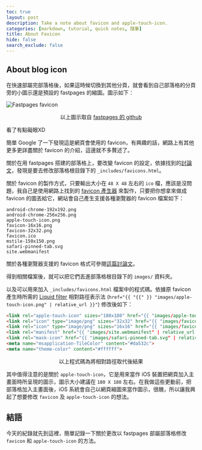 ```yaml
---
toc: true
layout: post
description: Take a note about favicon and apple-touch-icon.
categories: [markdown, tutorial, quick notes, 隨筆]
title: About Favicon
hide: false
search_exclude: false
---
```

## About blog icon
在快速部屬完部落格後，如果這時候切換到其他分頁，就會看到自己部落格的分頁旁的小圖示還是預設的 fastpages 的縮圖。圖示如下：

![Fastpages favicon](https://raw.githubusercontent.com/fastai/fastpages/master/images/favicon.ico)
<span class="italic" style="display:block; text-align:center; font-size:14px; margin-top:1em;">以上圖示取自 [fastpages 的 github](https://github.com/fastai/fastpages)</span>

看了有點礙眼XD

簡單 Google 了一下發現這是網頁會使用的 favicon，有興趣的話，網路上有其他更多更詳盡關於 favicon 的介紹，這邊就不多贅述了。

關於在用 fastpages 搭建的部落格上，要改變 favicon 的設定，依據找到的[討論文](https://forums.fast.ai/t/how-do-i-add-a-logo-next-to-the-fastpages-blog-name/69904/6)，發現是要去修改部落格根目錄下的 `_includes/favicons.html`。

關於 favicon 的製作方式，只要輸出大小在 `48 X 48` 左右的 `ico` 檔，應該是沒問題，我自己是使用網路上找到的 [favicon 產生器](https://realfavicongenerator.net/) 來製作，只要把你想拿來做成 favicon 的圖丟給它，網站會自己產生支援各種瀏覽器的 favicon 檔案如下：

```command-line
android-chrome-192x192.png
android-chrome-256x256.png
apple-touch-icon.png
favicon-16x16.png
favicon-32x32.png
favicon.ico
mstile-150x150.png
safari-pinned-tab.svg
site.webmanifest
```

關於各種瀏覽器支援的 favicon 格式可參閱[這篇討論文](https://stackoverflow.com/questions/48956465/favicon-standard-2021-svg-ico-png-and-dimensions)。

得到相關檔案後，就可以把它們丟進部落格根目錄下的 `images/` 資料夾。

以及可以用來加入 `_includes/favicons.html` 檔案中的程式碼。依據原 favicon 產生時所需的 [Liquid filter](https://jekyllrb.com/docs/liquid/filters/) 相對路徑表示法 (`href="{{ "{{" }} "images/apple-touch-icon.png" | relative_url }}"`) 修改後如下： <!-- Escape Liquid tag in Jekyll blog post -->
```html
<link rel="apple-touch-icon" sizes="180x180" href="{{ "images/apple-touch-icon.png" | relative_url }}">
<link rel="icon" type="image/png" sizes="32x32" href="{{ "images/favicon-32x32.png" | relative_url }}">
<link rel="icon" type="image/png" sizes="16x16" href="{{ "images/favicon-16x16.png" | relative_url }}">
<link rel="manifest" href="{{ "images/site.webmanifest" | relative_url }}">
<link rel="mask-icon" href="{{ "images/safari-pinned-tab.svg" | relative_url }}" color="#5bbad5">
<meta name="msapplication-TileColor" content="#da532c">
<meta name="theme-color" content="#ffffff">
```

<span class="italic" style="display:block; text-align:center; font-size:14px; margin-top:1em;">以上程式碼為將相對路徑取代後結果</span>

其中值得注意的是關於 `apple-touch-icon`，它是用來當作 iOS 裝置把網頁加入主畫面時所呈現的圖示，圖示大小建議在 `180 X 180` 左右。在我做這些更動前，把部落格加入主畫面後，iOS 系統會自己以網頁縮圖來當作圖示，很醜，所以讓我興起了想要修改 `favicon` 及 `apple-touch-icon` 的想法。

## 結語
今天的紀錄就先到這裡，簡單記錄一下關於更改以 fastpages 部屬部落格修改 `favicon` 和 `apple-touch-icon` 的方法。

